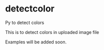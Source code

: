 # detectcolor
Py to detect colors


This is to detect colors in uploaded image file

Examples will be added soon.
